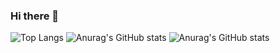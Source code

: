 ### Hi there 👋

![Top Langs](https://github-readme-stats.vercel.app/api/top-langs/?username=KirillNizhnik&layout=compact)
![Anurag's GitHub stats](https://github-readme-stats.vercel.app/api?usernameKirillNizhnik&)
![Anurag's GitHub stats](https://github-readme-stats.vercel.app/api?username=anuraghazra)

